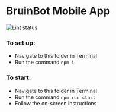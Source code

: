 # BruinBot Mobile App
![Lint status](https://github.com/ucladevx/BruinBot-Frontend/workflows/Lint/badge.svg)

### To set up:
* Navigate to this folder in Terminal
* Run the command `npm i`

### To start:
* Navigate to this folder in Terminal
* Run the command `npm run start`
* Follow the on-screen instructions
